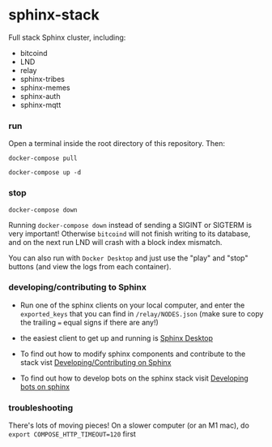 # sphinx-stack

Full stack Sphinx cluster, including:

- bitcoind
- LND
- relay
- sphinx-tribes
- sphinx-memes
- sphinx-auth
- sphinx-mqtt

### run

Open a terminal inside the root directory of this repository. Then:

`docker-compose pull`

`docker-compose up -d`

### stop

`docker-compose down`

Running `docker-compose down` instead of sending a SIGINT or SIGTERM is very important! Otherwise `bitcoind` will not finish writing to its database, and on the next run LND will crash with a block index mismatch.

You can also run with `Docker Desktop` and just use the "play" and "stop" buttons (and view the logs from each container).

### developing/contributing to Sphinx

- Run one of the sphinx clients on your local computer, and enter the `exported_keys` that you can find in `/relay/NODES.json` (make sure to copy the trailing `=` equal signs if there are any!)
- the easiest client to get up and running is [Sphinx Desktop](https://github.com/stakwork/sphinx-win-linux-desktop)
- To find out how to modify sphinx components and contribute to the stack vist [Developing/Contributing on Sphinx](https://github.com/stakwork/sphinx-stack/blob/master/docs/developingOnSphinx.md)

- To find out how to develop bots on the sphinx stack visit [Developing bots on sphinx](https://github.com/stakwork/sphinx-stack/blob/master/docs/bots.md)

### troubleshooting

There's lots of moving pieces! On a slower computer (or an M1 mac), do `export COMPOSE_HTTP_TIMEOUT=120` first
